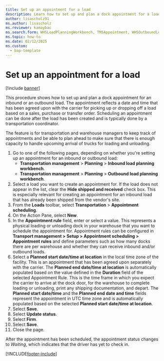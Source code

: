 ```yaml
---
title: Set up an appointment for a load
description: Learn how to set up and plan a dock appointment for a load typically done by transportation coordinators, including a step-by-step process. 
author: lisascholz91
ms.author: lisascholz
ms.reviewer: kamaybac
ms.search.form: WHSLoadPlanningWorkbench, TMSAppointment, WHSOutboundLoadPlanningWorkbench, WHSInboundLoadPlanningWorkbench
ms.topic: how-to
ms.date: 02/12/2025
ms.custom: 
  - bap-template
---
```


# Set up an appointment for a load

[!include [banner](../../includes/banner.md)]

This procedure shows how to set up and plan a dock appointment for an inbound or an outbound load. The appointment reflects a date and time that has been agreed upon with the carrier for picking up or dropping off a load based on a sales, purchase or transfer order. Scheduling an appointment can be done after the load has been created and is typically done by a transportation coordinator.

The feature is for transportation and warehouse managers to keep track of appointments and be able to plan ahead to make sure that there is enough capacity to handle upcoming arrival of trucks for loading and unloading. 

1. Go to one of the following pages, depending on whether you're setting up an appointment for an inbound or outbound load:
    - **Transportation management** \> **Planning** \> **Inbound load planning workbench**.
    - **Transportation management** \> **Planning** \> **Outbound load planning workbench**.
1. Select a load you want to create an appointment for. If the load does not appear in the list, clear the **Hide shipped and received** check box. This is especially relevant for creating an appointment for an inbound load that has already been shipped from the vendor's site.
1. From the **Loads** toolbar, select **Transportation** \> **Appointment scheduling**.
1. On the Action Pane, select **New**.
1. In the **Appointment rule** field, enter or select a value. This represents a physical loading or unloading dock in your warehouse that you want to schedule the appointment for. Appointment rules can be configured in **Transport management > Setup > Appointment scheduling > Appointment rules** and define parameters such as how many docks there are per warehouse and whether they can receive inbound and/or outbound loads.
1. Select a **Planned start date/time at location** in the local time zone of the facility. This is an appointment that has been agreed upon separately with the carrier. The **Planned end date/time at location** is automatically populated based on the value defined in the **Duration** field of the selected Appointment Rule. This is the time frame in which you expect the carrier to arrive at the dock door, for the warehouse to complete loading or unloading, print any shipping documentation, and depart. The **Planned start date/time** and the **Planned end date and time** fields represent the appointment in UTC time zone and is automatically populated based on the selected **Planned start date/time at location**.
1. Select **Save**.
1. Select **Update status**.
1. Select **Firm**.
1. Select **Save**.
1. Close the page.

After the appointment has been scheduled, the appointment status changes to *Waiting*, which indicates that the driver has yet to check in.

[!INCLUDE[footer-include](../../../includes/footer-banner.md)]

